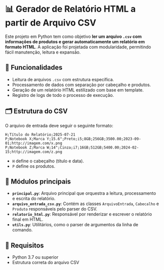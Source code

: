 # 📊 Gerador de Relatório HTML a partir de Arquivo CSV

Este projeto em Python tem como objetivo **ler um arquivo `.csv` com informações de produtos e gerar automaticamente um relatório em formato HTML**. A aplicação foi projetada com modularidade, permitindo fácil manutenção, leitura e expansão.


## 🚀 Funcionalidades

* Leitura de arquivos `.csv` com estrutura específica.
* Processamento de dados com separação por cabeçalho e produtos.
* Geração de um relatório HTML estilizado com base em template.
* Registro de logs de todo o processo de execução.


## 🗂 Estrutura do CSV

O arquivo de entrada deve seguir o seguinte formato:

```csv
H;Título do Relatório;2025-07-21
P;Notebook X;Marca Y;15.6";Preto;i5;8GB;256GB;3500.00;2023-09-01;http://imagem.com/x.png
P;Notebook Z;Marca W;14";Cinza;i7;16GB;512GB;5400.00;2024-02-15;http://imagem.com/z.png
```

* `H` define o cabeçalho (título e data).
* `P` define os produtos.


## 📄 Módulos principais

* **`principal.py`**: Arquivo principal que orquestra a leitura, processamento e escrita do relatório.
* **`arquivo_entrada_csv.py`**: Contém as classes `ArquivoEntrada`, `Cabecalho` e `Produto` responsáveis pelo parser do CSV.
* **`relatorio_html.py`**: Responsável por renderizar e escrever o relatório final em HTML.
* **`utils.py`**: Utilitários, como o parser de argumentos da linha de comando.


## 📌 Requisitos

* Python 3.7 ou superior
* Estrutura correta do arquivo CSV
